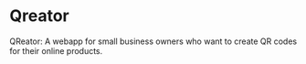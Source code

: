 # Qreator
QReator: A webapp for small business owners who want to create QR codes for their online products.
